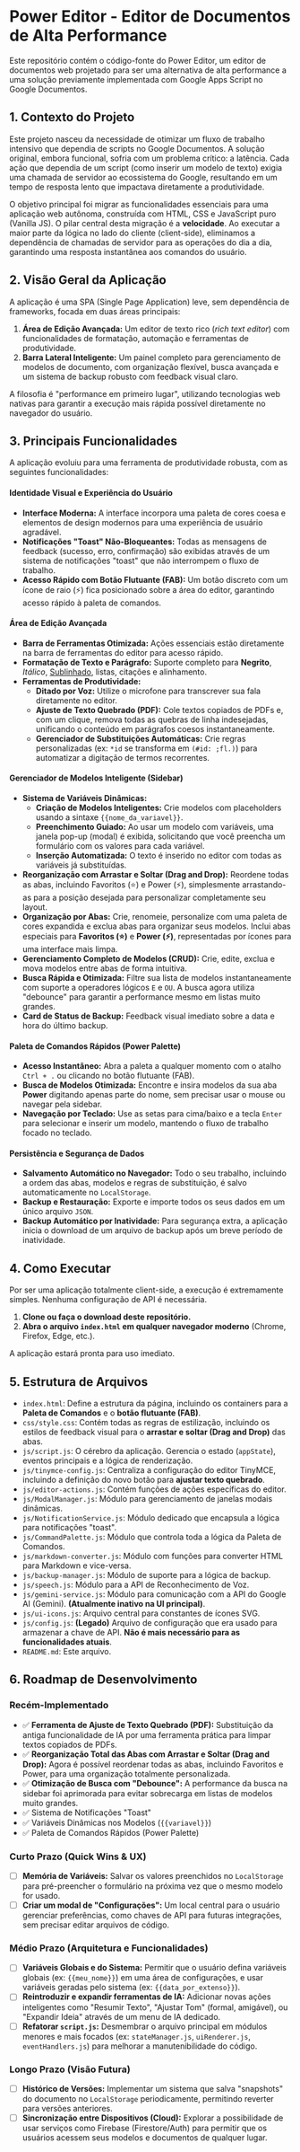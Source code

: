 # Power Editor - Editor de Documentos de Alta Performance

Este repositório contém o código-fonte do Power Editor, um editor de documentos web projetado para ser uma alternativa de alta performance a uma solução previamente implementada com Google Apps Script no Google Documentos.

## 1. Contexto do Projeto

Este projeto nasceu da necessidade de otimizar um fluxo de trabalho intensivo que dependia de scripts no Google Documentos. A solução original, embora funcional, sofria com um problema crítico: a latência. Cada ação que dependia de um script (como inserir um modelo de texto) exigia uma chamada de servidor ao ecossistema do Google, resultando em um tempo de resposta lento que impactava diretamente a produtividade.

O objetivo principal foi migrar as funcionalidades essenciais para uma aplicação web autônoma, construída com HTML, CSS e JavaScript puro (Vanilla JS). O pilar central desta migração é a **velocidade**. Ao executar a maior parte da lógica no lado do cliente (client-side), eliminamos a dependência de chamadas de servidor para as operações do dia a dia, garantindo uma resposta instantânea aos comandos do usuário.

## 2. Visão Geral da Aplicação

A aplicação é uma SPA (Single Page Application) leve, sem dependência de frameworks, focada em duas áreas principais:

1.  **Área de Edição Avançada:** Um editor de texto rico (*rich text editor*) com funcionalidades de formatação, automação e ferramentas de produtividade.
2.  **Barra Lateral Inteligente:** Um painel completo para gerenciamento de modelos de documento, com organização flexível, busca avançada e um sistema de backup robusto com feedback visual claro.

A filosofia é "performance em primeiro lugar", utilizando tecnologias web nativas para garantir a execução mais rápida possível diretamente no navegador do usuário.

## 3. Principais Funcionalidades

A aplicação evoluiu para uma ferramenta de produtividade robusta, com as seguintes funcionalidades:

#### Identidade Visual e Experiência do Usuário
-   **Interface Moderna:** A interface incorpora uma paleta de cores coesa e elementos de design modernos para uma experiência de usuário agradável.
-   **Notificações "Toast" Não-Bloqueantes:** Todas as mensagens de feedback (sucesso, erro, confirmação) são exibidas através de um sistema de notificações "toast" que não interrompem o fluxo de trabalho.
-   **Acesso Rápido com Botão Flutuante (FAB):** Um botão discreto com um ícone de raio (⚡) fica posicionado sobre a área do editor, garantindo acesso rápido à paleta de comandos.

#### Área de Edição Avançada
-   **Barra de Ferramentas Otimizada:** Ações essenciais estão diretamente na barra de ferramentas do editor para acesso rápido.
-   **Formatação de Texto e Parágrafo:** Suporte completo para **Negrito**, *Itálico*, <u>Sublinhado</u>, listas, citações e alinhamento.
-   **Ferramentas de Produtividade:**
    -   **Ditado por Voz:** Utilize o microfone para transcrever sua fala diretamente no editor.
    -   **Ajuste de Texto Quebrado (PDF):** Cole textos copiados de PDFs e, com um clique, remova todas as quebras de linha indesejadas, unificando o conteúdo em parágrafos coesos instantaneamente.
    -   **Gerenciador de Substituições Automáticas:** Crie regras personalizadas (ex: `*id` se transforma em `(#id: ;fl.)`) para automatizar a digitação de termos recorrentes.

#### Gerenciador de Modelos Inteligente (Sidebar)
-   **Sistema de Variáveis Dinâmicas:**
    -   **Criação de Modelos Inteligentes:** Crie modelos com placeholders usando a sintaxe `{{nome_da_variavel}}`.
    -   **Preenchimento Guiado:** Ao usar um modelo com variáveis, uma janela pop-up (modal) é exibida, solicitando que você preencha um formulário com os valores para cada variável.
    -   **Inserção Automatizada:** O texto é inserido no editor com todas as variáveis já substituídas.
-   **Reorganização com Arrastar e Soltar (Drag and Drop):** Reordene todas as abas, incluindo Favoritos (⭐) e Power (⚡), simplesmente arrastando-as para a posição desejada para personalizar completamente seu layout.
-   **Organização por Abas:** Crie, renomeie, personalize com uma paleta de cores expandida e exclua abas para organizar seus modelos. Inclui abas especiais para **Favoritos (⭐)** e **Power (⚡)**, representadas por ícones para uma interface mais limpa.
-   **Gerenciamento Completo de Modelos (CRUD):** Crie, edite, exclua e mova modelos entre abas de forma intuitiva.
-   **Busca Rápida e Otimizada:** Filtre sua lista de modelos instantaneamente com suporte a operadores lógicos `E` e `OU`. A busca agora utiliza "debounce" para garantir a performance mesmo em listas muito grandes.
-   **Card de Status de Backup:** Feedback visual imediato sobre a data e hora do último backup.

#### Paleta de Comandos Rápidos (Power Palette)
-   **Acesso Instantâneo:** Abra a paleta a qualquer momento com o atalho `Ctrl + .` ou clicando no botão flutuante (FAB).
-   **Busca de Modelos Otimizada:** Encontre e insira modelos da sua aba **Power** digitando apenas parte do nome, sem precisar usar o mouse ou navegar pela sidebar.
-   **Navegação por Teclado:** Use as setas para cima/baixo e a tecla `Enter` para selecionar e inserir um modelo, mantendo o fluxo de trabalho focado no teclado.

#### Persistência e Segurança de Dados
-   **Salvamento Automático no Navegador:** Todo o seu trabalho, incluindo a ordem das abas, modelos e regras de substituição, é salvo automaticamente no `LocalStorage`.
-   **Backup e Restauração:** Exporte e importe todos os seus dados em um único arquivo `JSON`.
-   **Backup Automático por Inatividade:** Para segurança extra, a aplicação inicia o download de um arquivo de backup após um breve período de inatividade.

## 4. Como Executar

Por ser uma aplicação totalmente client-side, a execução é extremamente simples. Nenhuma configuração de API é necessária.

1.  **Clone ou faça o download deste repositório.**
2.  **Abra o arquivo `index.html` em qualquer navegador moderno** (Chrome, Firefox, Edge, etc.).

A aplicação estará pronta para uso imediato.

## 5. Estrutura de Arquivos

-   `index.html`: Define a estrutura da página, incluindo os containers para a **Paleta de Comandos** e o **botão flutuante (FAB)**.
-   `css/style.css`: Contém todas as regras de estilização, incluindo os estilos de feedback visual para o **arrastar e soltar (Drag and Drop)** das abas.
-   `js/script.js`: O cérebro da aplicação. Gerencia o estado (`appState`), eventos principais e a lógica de renderização.
-   `js/tinymce-config.js`: Centraliza a configuração do editor TinyMCE, incluindo a definição do novo botão para **ajustar texto quebrado**.
-   `js/editor-actions.js`: Contém funções de ações específicas do editor.
-   `js/ModalManager.js`: Módulo para gerenciamento de janelas modais dinâmicas.
-   `js/NotificationService.js`: Módulo dedicado que encapsula a lógica para notificações "toast".
-   `js/CommandPalette.js`: Módulo que controla toda a lógica da Paleta de Comandos.
-   `js/markdown-converter.js`: Módulo com funções para converter HTML para Markdown e vice-versa.
-   `js/backup-manager.js`: Módulo de suporte para a lógica de backup.
-   `js/speech.js`: Módulo para a API de Reconhecimento de Voz.
-   `js/gemini-service.js`: Módulo para comunicação com a API do Google AI (Gemini). **(Atualmente inativo na UI principal)**.
-   `js/ui-icons.js`: Arquivo central para constantes de ícones SVG.
-   `js/config.js`: **(Legado)** Arquivo de configuração que era usado para armazenar a chave de API. **Não é mais necessário para as funcionalidades atuais**.
-   `README.md`: Este arquivo.

## 6. Roadmap de Desenvolvimento

### Recém-Implementado
-   ✅ **Ferramenta de Ajuste de Texto Quebrado (PDF):** Substituição da antiga funcionalidade de IA por uma ferramenta prática para limpar textos copiados de PDFs.
-   ✅ **Reorganização Total das Abas com Arrastar e Soltar (Drag and Drop):** Agora é possível reordenar todas as abas, incluindo Favoritos e Power, para uma organização totalmente personalizada.
-   ✅ **Otimização de Busca com "Debounce":** A performance da busca na sidebar foi aprimorada para evitar sobrecarga em listas de modelos muito grandes.
-   ✅ Sistema de Notificações "Toast"
-   ✅ Variáveis Dinâmicas nos Modelos (`{{variavel}}`)
-   ✅ Paleta de Comandos Rápidos (Power Palette)

### Curto Prazo (Quick Wins & UX)
-   [ ] **Memória de Variáveis:** Salvar os valores preenchidos no `LocalStorage` para pré-preencher o formulário na próxima vez que o mesmo modelo for usado.
-   [ ] **Criar um modal de "Configurações":** Um local central para o usuário gerenciar preferências, como chaves de API para futuras integrações, sem precisar editar arquivos de código.

### Médio Prazo (Arquitetura e Funcionalidades)
-   [ ] **Variáveis Globais e do Sistema:** Permitir que o usuário defina variáveis globais (ex: `{{meu_nome}}`) em uma área de configurações, e usar variáveis geradas pelo sistema (ex: `{{data_por_extenso}}`).
-   [ ] **Reintroduzir e expandir ferramentas de IA:** Adicionar novas ações inteligentes como "Resumir Texto", "Ajustar Tom" (formal, amigável), ou "Expandir Ideia" através de um menu de IA dedicado.
-   [ ] **Refatorar `script.js`:** Desmembrar o arquivo principal em módulos menores e mais focados (ex: `stateManager.js`, `uiRenderer.js`, `eventHandlers.js`) para melhorar a manutenibilidade do código.

### Longo Prazo (Visão Futura)
-   [ ] **Histórico de Versões:** Implementar um sistema que salva "snapshots" do documento no `LocalStorage` periodicamente, permitindo reverter para versões anteriores.
-   [ ] **Sincronização entre Dispositivos (Cloud):** Explorar a possibilidade de usar serviços como Firebase (Firestore/Auth) para permitir que os usuários acessem seus modelos e documentos de qualquer lugar.
